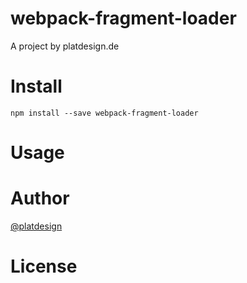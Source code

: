 # webpack-fragment-loader

A project by platdesign.de


# Install

`npm install --save webpack-fragment-loader`

# Usage


# Author

[@platdesign](https://twitter.com/platdesign)

# License

